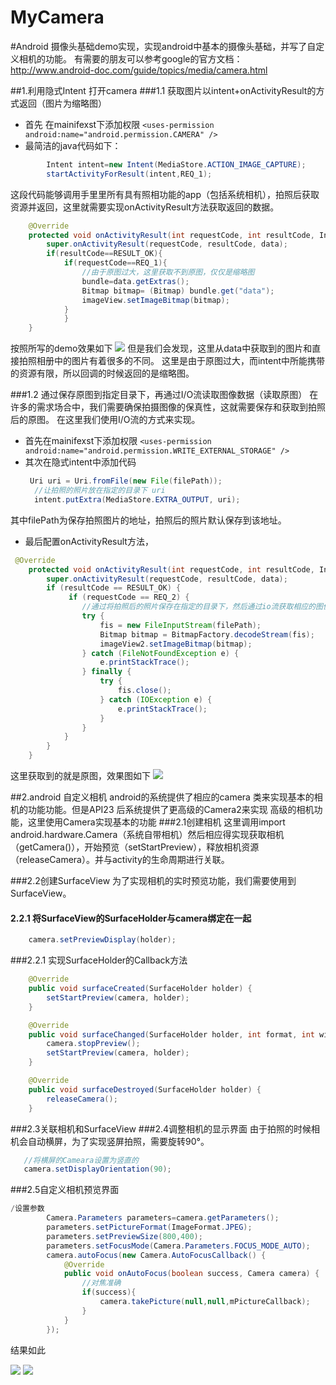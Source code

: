 # MyCamera
#Android 摄像头基础demo实现，实现android中基本的摄像头基础，并写了自定义相机的功能。
有需要的朋友可以参考google的官方文档：http://www.android-doc.com/guide/topics/media/camera.html

##1.利用隐式Intent 打开camera
###1.1 获取图片以intent+onActivityResult的方式返回（图片为缩略图） 
* 首先 在mainifexst下添加权限
```<uses-permission android:name="android.permission.CAMERA" />```
* 最简洁的java代码如下：
```Java
        Intent intent=new Intent(MediaStore.ACTION_IMAGE_CAPTURE);
        startActivityForResult(intent,REQ_1);
```
  这段代码能够调用手里里所有具有照相功能的app（包括系统相机），拍照后获取资源并返回，这里就需要实现onActivityResult方法获取返回的数据。
```java
    @Override
    protected void onActivityResult(int requestCode, int resultCode, Intent data) {
        super.onActivityResult(requestCode, resultCode, data);
        if(resultCode==RESULT_OK){
            if(requestCode==REQ_1){
                //由于原图过大，这里获取不到原图，仅仅是缩略图
                bundle=data.getExtras();
                Bitmap bitmap= (Bitmap) bundle.get("data");
                imageView.setImageBitmap(bitmap);
            }
            }
    }
```
按照所写的demo效果如下
![](https://github.com/jixiang52002/MyCamera/blob/master/app/image/QQ%E5%9B%BE%E7%89%8720160819170402.jpg)
但是我们会发现，这里从data中获取到的图片和直接拍照相册中的图片有着很多的不同。
这里是由于原图过大，而intent中所能携带的资源有限，所以回调的时候返回的是缩略图。

###1.2 通过保存原图到指定目录下，再通过I/O流读取图像数据（读取原图）
在许多的需求场合中，我们需要确保拍摄图像的保真性，这就需要保存和获取到拍照后的原图。
在这里我们使用I/O流的方式来实现。

* 首先在mainifexst下添加权限
```<uses-permission android:name="android.permission.WRITE_EXTERNAL_STORAGE" />```
* 其次在隐式intent中添加代码<br>
  ```java
   Uri uri = Uri.fromFile(new File(filePath));
    //让拍照的照片放在指定的目录下 uri
    intent.putExtra(MediaStore.EXTRA_OUTPUT, uri);
  ```
     
其中filePath为保存拍照图片的地址，拍照后的照片默认保存到该地址。
* 最后配置onActivityResult方法，
```java
 @Override
    protected void onActivityResult(int requestCode, int resultCode, Intent data) {
        super.onActivityResult(requestCode, resultCode, data);
        if (resultCode == RESULT_OK) {
             if (requestCode == REQ_2) {
                //通过将拍照后的照片保存在指定的目录下，然后通过io流获取相应的图像数据
                try {
                    fis = new FileInputStream(filePath);
                    Bitmap bitmap = BitmapFactory.decodeStream(fis);
                    imageView2.setImageBitmap(bitmap);
                } catch (FileNotFoundException e) {
                    e.printStackTrace();
                } finally {
                    try {
                        fis.close();
                    } catch (IOException e) {
                        e.printStackTrace();
                    }
                }
            }
        }
    }
```

这里获取到的就是原图，效果图如下
![](https://github.com/jixiang52002/MyCamera/blob/master/app/image/QQ%E5%9B%BE%E7%89%8720160819170414.jpg)


##2.android 自定义相机
  android的系统提供了相应的camera 类来实现基本的相机的功能功能。但是API23 后系统提供了更高级的Camera2来实现
  高级的相机功能，这里使用Camera实现基本的功能
###2.1创建相机
   这里调用import android.hardware.Camera（系统自带相机）然后相应得实现获取相机（getCamera()），开始预览（setStartPreview），释放相机资源（releaseCamera）。并与activity的生命周期进行关联。

###2.2创建SurfaceView
   为了实现相机的实时预览功能，我们需要使用到SurfaceView。<br>
#### 2.2.1 将SurfaceView的SurfaceHolder与camera绑定在一起<br>
```java
    camera.setPreviewDisplay(holder);
```
   
###2.2.1 实现SurfaceHolder的Callback方法
```java
    @Override
    public void surfaceCreated(SurfaceHolder holder) {
        setStartPreview(camera, holder);
    }

    @Override
    public void surfaceChanged(SurfaceHolder holder, int format, int width, int height) {
        camera.stopPreview();
        setStartPreview(camera, holder);
    }

    @Override
    public void surfaceDestroyed(SurfaceHolder holder) {
        releaseCamera();
    }
```
   
###2.3关联相机和SurfaceView
###2.4调整相机的显示界面
    由于拍照的时候相机会自动横屏，为了实现竖屏拍照，需要旋转90°。
```java
   //将横屏的Cameara设置为竖直的
   camera.setDisplayOrientation(90);
```
###2.5自定义相机预览界面
```java
/设置参数
        Camera.Parameters parameters=camera.getParameters();
        parameters.setPictureFormat(ImageFormat.JPEG);
        parameters.setPreviewSize(800,400);
        parameters.setFocusMode(Camera.Parameters.FOCUS_MODE_AUTO);
        camera.autoFocus(new Camera.AutoFocusCallback() {
            @Override
            public void onAutoFocus(boolean success, Camera camera) {
                //对焦准确
                if(success){
                    camera.takePicture(null,null,mPictureCallback);
                }
            }
        });
```


结果如此

![](https://github.com/jixiang52002/MyCamera/blob/master/app/image/device-2016-08-22-113525.png) ![](https://github.com/jixiang52002/MyCamera/blob/master/app/image/device-2016-08-22-113616.png)







